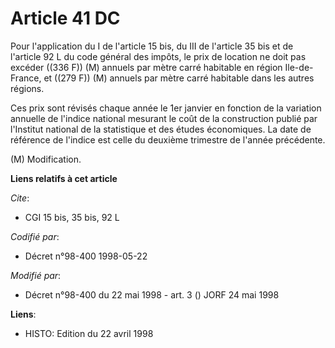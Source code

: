 # Article 41 DC

Pour l'application du I de l'article 15 bis, du III de l'article 35 bis et de l'article 92 L du code général des impôts, le
prix de location ne doit pas excéder ((336 F)) (M) annuels par mètre carré habitable en région Ile-de-France, et ((279 F))
(M) annuels par mètre carré habitable dans les autres régions.

Ces prix sont révisés chaque année le 1er janvier en fonction de la variation annuelle de l'indice national mesurant le coût
de la construction publié par l'Institut national de la statistique et des études économiques. La date de référence de
l'indice est celle du deuxième trimestre de l'année précédente.

(M) Modification.

**Liens relatifs à cet article**

_Cite_:

  - CGI 15 bis, 35 bis, 92 L

_Codifié par_:

  - Décret n°98-400 1998-05-22

_Modifié par_:

  - Décret n°98-400 du 22 mai 1998 - art. 3 () JORF 24 mai 1998

**Liens**:

  - HISTO: Edition du 22 avril 1998
